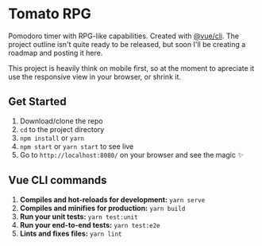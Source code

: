 # Tomato RPG

Pomodoro timer with RPG-like capabilities. Created with [@vue/cli](https://npmjs.org/package/@vue/cli).
The project outline isn't quite ready to be released, but soon I'll be creating a roadmap and posting it here.

This project is heavily think on mobile first, so at the moment to apreciate it use the responsive view in your browser, or shrink it.

## Get Started

1. Download/clone the repo
2. `cd` to the project directory
3. `npm install` or `yarn`
4. `npm start` or  `yarn start` to see live
5. Go to `http://localhost:8080/` on your browser and see the magic ✨

## Vue CLI commands

1. **Compiles and hot-reloads for development:**  `yarn serve`
2. **Compiles and minifies for production:** `yarn build`
3. **Run your unit tests:** `yarn test:unit`
4. **Run your end-to-end tests:** `yarn test:e2e`
5. **Lints and fixes files:** `yarn lint`
